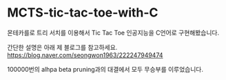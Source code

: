 # MCTS-tic-tac-toe-with-C

몬테카를로 트리 서치를 이용해서 Tic Tac Toe 인공지능을 C언어로 구현해봤습니다.

간단한 설명은 아래 제 블로그를 참고하세요.   
https://blog.naver.com/seongwon1963/222247949474

100000번의 alhpa beta pruning과의 대결에서 모두 무승부를 이루었습니다.

